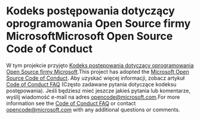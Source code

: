 # <a name="microsoft-open-source-code-of-conduct"></a><span data-ttu-id="695d8-101">Kodeks postępowania dotyczący oprogramowania Open Source firmy Microsoft</span><span class="sxs-lookup"><span data-stu-id="695d8-101">Microsoft Open Source Code of Conduct</span></span>

<span data-ttu-id="695d8-102">W tym projekcie przyjęto [Kodeks postępowania dotyczący oprogramowania Open Source firmy Microsoft](https://opensource.microsoft.com/codeofconduct/).</span><span class="sxs-lookup"><span data-stu-id="695d8-102">This project has adopted the [Microsoft Open Source Code of Conduct](https://opensource.microsoft.com/codeofconduct/).</span></span>
<span data-ttu-id="695d8-103">Aby uzyskać więcej informacji, zobacz artykuł [Code of Conduct FAQ](https://opensource.microsoft.com/codeofconduct/faq/) (Często zadawane pytania dotyczące kodeksu postępowania). Jeśli będziesz mieć jeszcze jakieś pytania lub komentarze, wyślij wiadomość e-mail na adres [opencode@microsoft.com](mailto:opencode@microsoft.com).</span><span class="sxs-lookup"><span data-stu-id="695d8-103">For more information see the [Code of Conduct FAQ](https://opensource.microsoft.com/codeofconduct/faq/) or contact [opencode@microsoft.com](mailto:opencode@microsoft.com) with any additional questions or comments.</span></span>
